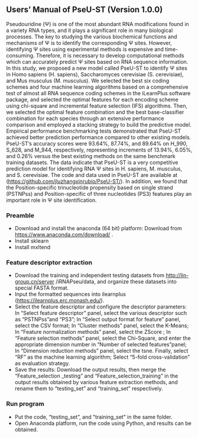 ## Users’ Manual of PseU-ST (Version 1.0.0)

Pseudouridine (Ψ) is one of the most abundant RNA modifications found in a variety RNA types, and it plays a significant role in many biological processes. The key to studying the various biochemical functions and mechanisms of Ψ is to identify the corresponding Ψ sites. However, identifying Ψ sites using experimental methods is expensive and time-consuming. Therefore, it is necessary to develop computational methods which can accurately predict Ψ sites based on RNA sequence information. In this study, we proposed a new model called PseU-ST to identify Ψ sites in Homo sapiens (H. sapiens), Saccharomyces cerevisiae (S. cerevisiae), and Mus musculus (M. musculus). We selected the best six coding schemes and four machine learning algorithms based on a comprehensive test of almost all RNA sequence coding schemes in the iLearnPlus software package, and selected the optimal features for each encoding scheme using chi-square and incremental feature selection (IFS) algorithms. Then, we selected the optimal feature combination and the best base-classifier combination for each species through an extensive performance comparison and employed a stacking strategy to build the predictive model. Empirical performance benchmarking tests demonstrated that PseU-ST achieved better prediction performance compared to other existing models. PseU-ST’s accuracy scores were 93.64%, 87.74%, and 89.64% on H_990, S_628, and M_944, respectively, representing increments of 13.94%, 6.05%, and 0.26% versus the best existing methods on the same benchmark training datasets. The data indicate that PseU-ST is a very competitive prediction model for identifying RNA Ψ sites in H. sapiens, M. musculus, and S. cerevisiae. The code and data used in PseU-ST are available at (https://github.com/jluzhangxinrubio/PseU-ST/). In addition, we found that the Position-specific trinucleotide propensity based on single strand (PSTNPss) and Position-specific of three nucleotides (PS3) features play an important role in Ψ site identification.

### Preamble
* Download and install the anaconda (64 bit) platform: Download from https://www.anaconda.com/download/ .
* Install sklearn 
* Install mxltend

### Feature descriptor extraction
* Download the training and independent testing datasets from http://lin-group.cn/server /iRNAPseu/data, and organize these datasets into special FASTA format.
* Input the formatted sequences into ilearnplus (https://ilearnplus.erc.monash.edu/).
* Select the feature descriptor and configure the descriptor parameters: In “Select feature descriptor” panel, select the various descriptor such as “PSTNPss”and “PS3”; In “Select output format for feature” panel, select the CSV format; In “Cluster methods” panel, select the K-Means; In “Feature normalization methods” panel, select the ZScore ; In “Feature selection methods” panel, select the Chi-Square, and enter the appropriate dimension number in “Number of selected features”panel; In “Dimension reduction methods” panel, select the tsne. Finally, select “RF” as the machine learning algorithm; Select “5-fold cross-validation” as evaluation strategy. 
* Save the results: Download the output results, then merge the “Feature_selection
_testing” and “Feature_selection_training” in the output results obtained by various feature extraction methods, and rename them to “testing_set” and “training_set” respectively.

### Run program 
* Put the code, “testing_set”, and "training_set" in the same folder.
* Open Anaconda platform, run the code using Python, and results can be obtained. 
